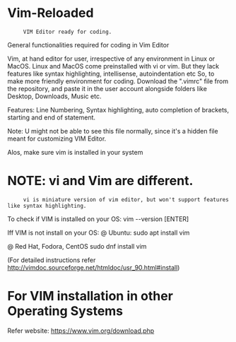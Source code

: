 # Vim-Reloaded
         VIM Editor ready for coding.
General functionalities required for coding in Vim Editor

Vim, at hand  editor for user, irrespective of any environment in Linux or MacOS.
Linux and MacOS come preinstalled with vi or vim.
But they lack features like syntax highlighting, intellisense, autoindentation etc
So, to make more friendly environment for coding.
Download the ".vimrc" file from the repository, and paste it in the user account alongside folders like Desktop, Downloads, Music etc.

Features:
         Line Numbering, Syntax highlighting, auto completion of brackets, starting and end of statement. 
         

Note: U might not be  able to see this file normally, since it's a hidden file meant for customizing VIM Editor.

Alos, make sure vim is installed in your system 
# NOTE:  vi  and Vim are different.
         vi is miniature version of vim editor, but won't support features like syntax highlighting.
         
To check if VIM is installed on your OS: 
vim --version [ENTER]

Iff VIM is not install on your OS:
@ Ubuntu:
         sudo apt install vim

@ Red Hat, Fodora, CentOS
         sudo dnf install vim

(For detailed instructions refer http://vimdoc.sourceforge.net/htmldoc/usr_90.html#install)

# For VIM installation in other Operating Systems
  Refer website: https://www.vim.org/download.php
  
